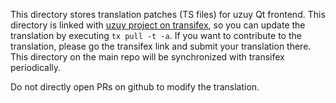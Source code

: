 This directory stores translation patches (TS files) for uzuy Qt frontend. This directory is linked with [uzuy project on transifex](https://www.transifex.com/uzuy-emulator/uzuy), so you can update the translation by executing `tx pull -t -a`. If you want to contribute to the translation, please go the transifex link and submit your translation there. This directory on the main repo will be synchronized with transifex periodically.

Do not directly open PRs on github to modify the translation.
